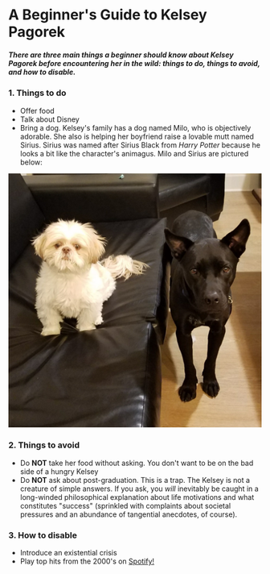 # A Beginner's Guide to __Kelsey Pagorek__
##### There are three main things a beginner should know about Kelsey Pagorek before encountering her in the wild: things to do, things to avoid, and how to disable.

### 1. Things to do
* Offer food
* Talk about Disney
* Bring a dog. Kelsey's family has a dog named Milo, who is objectively adorable. She also is helping her boyfriend raise a lovable mutt named Sirius. Sirius was named after Sirius Black from *Harry Potter* because he looks a bit like the character's animagus. Milo and Sirius are pictured below:

![](MiloSirius.jpg)
 


### 2. Things to avoid
* Do **NOT** take her food without asking. You don't want to be on the bad side of a hungry Kelsey
* Do **NOT** ask about post-graduation. This is a trap. The Kelsey is not a creature of simple answers. If you ask, you *will* inevitably be caught in a long-winded philosophical explanation about life motivations and what constitutes "success" (sprinkled with complaints about societal pressures and an abundance of tangential anecdotes, of course).

### 3. How to disable
* Introduce an existential crisis
* Play top hits from the 2000's on [Spotify!](https://open.spotify.com/playlist/2f6tXtN0XesjONxicAzMIw)